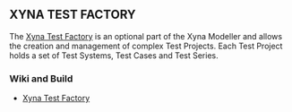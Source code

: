 ## XYNA TEST FACTORY

The [Xyna Test Factory](https://github.com/Xyna-GmbH/xyna-test-factory/wiki) is an optional part of the Xyna Modeller and allows the creation and management of complex Test Projects. Each Test Project holds a set of Test Systems, Test Cases and Test Series.

### Wiki and Build
* [Xyna Test Factory](https://github.com/Xyna-GmbH/xyna-test-factory/wiki)
